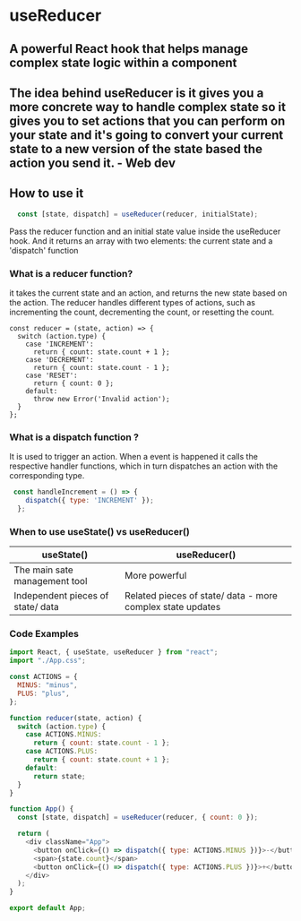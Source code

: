 # useReducer

A powerful React hook that helps manage complex state logic within a component
---
The idea behind useReducer is it gives you a more concrete way to handle complex state so it gives you to set actions that you can perform on your state and it's going to convert your current state to a new version of the state based the action you send it. - Web dev
---

## How to use it
```js
  const [state, dispatch] = useReducer(reducer, initialState);
```
Pass the reducer function and an initial state value inside the useReducer hook. And it returns an array with two elements: 
the current state and a 'dispatch' function


### What is a reducer function?
it takes the current state and an action, and returns the new state based on the action.
The reducer handles different types of actions, such as incrementing the count, decrementing the count, or resetting the count.
```react
const reducer = (state, action) => {
  switch (action.type) {
    case 'INCREMENT':
      return { count: state.count + 1 };
    case 'DECREMENT':
      return { count: state.count - 1 };
    case 'RESET':
      return { count: 0 };
    default:
      throw new Error('Invalid action');
  }
};
```
### What is a dispatch function ?
It is used to trigger an action. When a event is happened it calls the respective handler functions, which in turn dispatches an action with the corresponding type.
```js 
 const handleIncrement = () => {
    dispatch({ type: 'INCREMENT' });
  };
```
### When to use useState() vs useReducer()
| useState() | useReducer() |
| ----------- | ----------- |
| The main sate management tool | More powerful|
| Independent pieces of state/ data | Related pieces of state/ data - more complex state updates |

### Code Examples
```js
import React, { useState, useReducer } from "react";
import "./App.css";

const ACTIONS = {
  MINUS: "minus",
  PLUS: "plus",
};

function reducer(state, action) {
  switch (action.type) {
    case ACTIONS.MINUS:
      return { count: state.count - 1 };
    case ACTIONS.PLUS:
      return { count: state.count + 1 };
    default:
      return state;
  }
}

function App() {
  const [state, dispatch] = useReducer(reducer, { count: 0 });

  return (
    <div className="App">
      <button onClick={() => dispatch({ type: ACTIONS.MINUS })}>-</button>
      <span>{state.count}</span>
      <button onClick={() => dispatch({ type: ACTIONS.PLUS })}>+</button>
    </div>
  );
}

export default App;

```
















